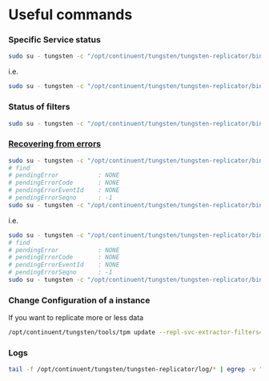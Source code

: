 # Useful commands

### Specific Service status

```bash
sudo su - tungsten -c "/opt/continuent/tungsten/tungsten-replicator/bin/trepctl -service {instance.fqdn . and - replaced with underscore} status"
```

i.e.

```bash
sudo su - tungsten -c "/opt/continuent/tungsten/tungsten-replicator/bin/trepctl -service {instance.fqdn . and - replaced with underscore} status"
```

### Status of filters

```bash
sudo su - tungsten -c "/opt/continuent/tungsten/tungsten-replicator/bin/trepctl status -name stages"
```

### [Recovering from errors][trterrors]

```bash
sudo su - tungsten -c "/opt/continuent/tungsten/tungsten-replicator/bin/trepctl -service {instance.fqdn . and - replaced with underscore} status"
# find
# pendingError           : NONE
# pendingErrorCode       : NONE
# pendingErrorEventId    : NONE
# pendingErrorSeqno      : -1
sudo su - tungsten -c "/opt/continuent/tungsten/tungsten-replicator/bin/trepctl -service {instance.fqdn . and - replaced with underscore} online -skip-seqno <NUM>"
```

i.e.

```bash
sudo su - tungsten -c "/opt/continuent/tungsten/tungsten-replicator/bin/trepctl -service {instance.fqdn . and - replaced with underscore} status"
# find
# pendingError           : NONE
# pendingErrorCode       : NONE
# pendingErrorEventId    : NONE
# pendingErrorSeqno      : -1
sudo su - tungsten -c "/opt/continuent/tungsten/tungsten-replicator/bin/trepctl -service {instance.fqdn . and - replaced with underscore} online -skip-seqno <NUM>"
```

### Change Configuration of a instance

If you want to replicate more or less data

```bash
/opt/continuent/tungsten/tools/tpm update --repl-svc-extractor-filters=replicate --property=replicator.filter.replicate.ignore='mod_logger,mod_shredder,mod_hpcdb,modw_aggregates,modw_filters,modw.tmp*'
```

### Logs

```bash
tail -f /opt/continuent/tungsten/tungsten-replicator/log/* | egrep -v "BufferedFileDataInput| Protocol Received protocol heartbeat|DEBUG LogConnection|DEBUG LogFile Reading log file position"
```

[trterrors]: http://docs.continuent.com/tungsten-replicator-5.0/operations-transactions-ident.html
